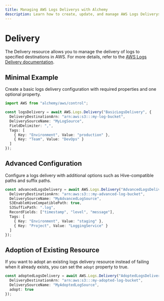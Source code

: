 ```yaml
---
title: Managing AWS Logs Deliverys with Alchemy
description: Learn how to create, update, and manage AWS Logs Deliverys using Alchemy Cloud Control.
---
```


# Delivery

The Delivery resource allows you to manage the delivery of logs to specified destinations in AWS. For more details, refer to the [AWS Logs Delivery documentation](https://docs.aws.amazon.com/logs/latest/userguide/).

## Minimal Example

Create a basic logs delivery configuration with required properties and one optional property.

```ts
import AWS from "alchemy/aws/control";

const logsDelivery = await AWS.Logs.Delivery("BasicLogsDelivery", {
  DeliveryDestinationArn: "arn:aws:s3:::my-log-bucket",
  DeliverySourceName: "MyLogSource",
  FieldDelimiter: ",",
  Tags: [
    { Key: "Environment", Value: "production" },
    { Key: "Team", Value: "DevOps" }
  ]
});
```

## Advanced Configuration

Configure a logs delivery with additional options such as Hive-compatible paths and suffix paths.

```ts
const advancedLogsDelivery = await AWS.Logs.Delivery("AdvancedLogsDelivery", {
  DeliveryDestinationArn: "arn:aws:s3:::my-advanced-log-bucket",
  DeliverySourceName: "MyAdvancedLogSource",
  S3EnableHiveCompatiblePath: true,
  S3SuffixPath: ".log",
  RecordFields: ["timestamp", "level", "message"],
  Tags: [
    { Key: "Environment", Value: "staging" },
    { Key: "Project", Value: "LoggingService" }
  ]
});
```

## Adoption of Existing Resource

If you want to adopt an existing logs delivery resource instead of failing when it already exists, you can set the `adopt` property to true.

```ts
const adoptedLogsDelivery = await AWS.Logs.Delivery("AdoptedLogsDelivery", {
  DeliveryDestinationArn: "arn:aws:s3:::my-adopted-log-bucket",
  DeliverySourceName: "MyAdoptedLogSource",
  adopt: true
});
```